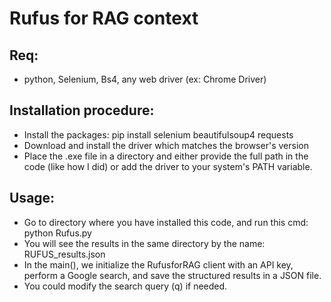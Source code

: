 # Rufus for RAG context

## Req:
- python, Selenium, Bs4, any web driver (ex: Chrome Driver)

## Installation procedure:
- Install the packages: pip install selenium beautifulsoup4 requests
- Download and install the driver which matches the browser's version
- Place the <driver>.exe file in a directory and either provide the full path in the code (like how I did) or add the driver to your system's PATH variable.

## Usage:
- Go to directory where you have installed this code, and run this cmd: python Rufus.py
- You will see the results in the same directory by the name: RUFUS_results.json
- In the main(), we initialize the RufusforRAG client with an API key, perform a Google search, and save the structured results in a JSON file.
- You could modify the search query (q) if needed.
